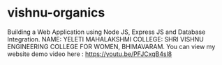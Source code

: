 # vishnu-organics
Building a Web Application using Node JS, Express JS and Database Integration.
NAME: YELETI MAHALAKSHMI
COLLEGE: SHRI VISHNU ENGINEERING COLLEGE FOR WOMEN, BHIMAVARAM.
You can view my website demo video here : https://youtu.be/PFJCxqB4sl8
